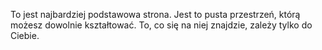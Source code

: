 ﻿To jest najbardziej podstawowa strona. Jest to pusta przestrzeń, którą możesz dowolnie kształtować. To, co się na niej znajdzie, zależy tylko do Ciebie.
